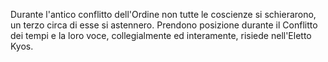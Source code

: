 Durante l'antico conflitto dell'Ordine non tutte le coscienze si schierarono, un terzo circa di esse si astennero. Prendono posizione durante il Conflitto dei tempi e la loro voce, collegialmente ed interamente, risiede nell'Eletto Kyos.